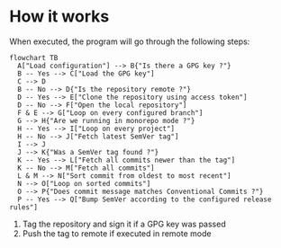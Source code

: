 # How it works

When executed, the program will go through the following steps:

```mermaid
flowchart TB
  A["Load configuration"] --> B{"Is there a GPG key ?"}
  B -- Yes --> C["Load the GPG key"]
  C --> D
  B -- No --> D{"Is the repository remote ?"}
  D -- Yes --> E["Clone the repository using access token"]
  D -- No --> F["Open the local repository"]
  F & E --> G["Loop on every configured branch"]
  G --> H{"Are we running in monorepo mode ?"}
  H -- Yes --> I["Loop on every project"]
  H -- No --> J["Fetch latest SemVer tag"]
  I --> J
  J --> K{"Was a SemVer tag found ?"}
  K -- Yes --> L["Fetch all commits newer than the tag"]
  K -- No --> M["Fetch all commits"]
  L & M --> N["Sort commit from oldest to most recent"]
  N --> O["Loop on sorted commits"]
  O --> P{"Does commit message matches Conventional Commits ?"}
  P -- Yes --> Q["Bump SemVer according to the configured release rules"]
```



1. Tag the repository and sign it if a GPG key was passed
2. Push the tag to remote if executed in remote mode
